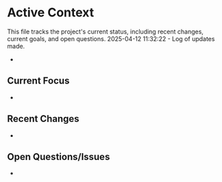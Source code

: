 # Active Context

  This file tracks the project's current status, including recent changes, current goals, and open questions.
  2025-04-12 11:32:22 - Log of updates made.

*

## Current Focus

*   

## Recent Changes

*   

## Open Questions/Issues

*